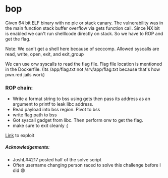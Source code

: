 # bop

Given 64 bit ELF binary with no pie or stack canary. The vulnerability was in the main function stack buffer overflow via gets function call. Since NX bit is enabled we can't run shelllcode directly on stack. So we have to ROP and get the flag.

Note: We can't get a shell here because of seccomp. Allowed syscalls are read, write, open, exit, and exit_group

We can use orw syscalls to read the flag file. Flag file location is mentioned in the Dockerfile. (Its /app/flag.txt not /srv/app/flag.txt because that's how pwn.red jails work)

### ROP chain:

- Write a format string to bss using gets then pass its address as an argument to printf to leak libc address.
- Read payload into bss region. Pivot to bss
- write flag path to bss
- Got syscall gadget from libc. Then perform orw to get the flag.
- make sure to exit cleanly :)

[Link](./hack.py) to exploit

##### Acknowledgements:

- JoshL#4217 posted half of the solve script
- Often username changing person raced to solve this challenge before I did 😄
